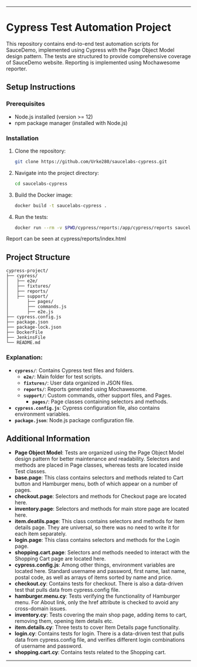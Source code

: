 
---

# Cypress Test Automation Project

This repository contains end-to-end test automation scripts for SauceDemo, implemented using Cypress 
with the Page Object Model design pattern. The tests are structured to provide comprehensive coverage 
of SauceDemo website. Reporting is implemented using Mochawesome reporter.

## Setup Instructions

### Prerequisites
- Node.js installed (version >= 12)
- npm package manager (installed with Node.js)

### Installation
1. Clone the repository:
   ```bash
   git clone https://github.com/Urke280/saucelabs-cypress.git
   ```
2. Navigate into the project directory:
   ```bash
   cd saucelabs-cypress
   ```
3. Build the Docker image:
   ```bash
   docker build -t saucelabs-cypress .  
   ```
3. Run the tests:
   ```bash
   docker run --rm -v $PWD/cypress/reports:/app/cypress/reports saucelabs-cypress
   ```

Report can be seen at cypress/reports/index.html

   
## Project Structure

```
cypress-project/
├── cypress/                                                   
│   ├── e2e/
│   ├── fixtures/
│   ├── reports/
│   ├── support/
│       ├── pages/
│       ├── commands.js
│       ├── e2e.js
├── cypress.config.js
├── package.json
├── package-lock.json
├── DockerFile
├── JenkinsFile
└── README.md
```

### Explanation:
- **`cypress/`**: Contains Cypress test files and folders.
    - **`e2e/`**: Main folder for test scripts.
    - **`fixtures/`**: User data organized in JSON files.
    - **`reports/`**: Reports generated using Mochawesome.
    - **`support/`**: Custom commands, other support files, and Pages.
        - **`pages/`**: Page classes containing selectors and methods.
- **`cypress.config.js`**: Cypress configuration file, also contains environment variables.
- **`package.json`**: Node.js package configuration file.

## Additional Information

- **Page Object Model**: Tests are organized using the Page Object Model design pattern for better maintenance and readability.
  Selectors and methods are placed in Page classes, whereas tests are located
  inside Test classes.
- **base.page**: This class contains selectors and methods related to Cart button
  and Hamburger menu, both of which appear on a number of pages.
- **checkout.page**: Selectors and methods for Checkout page are located here.
- **inventory.page**: Selectors and methods for main store page are located here.
- **item.deatils.page**: This class contains selectors and methods for item details page. They are
  universal, so there was no need to write it for each item separately.
- **login.page**: This class contains selectors and methods for the Login page.
- **shopping.cart.page**: Selectors and methods needed to interact with the Shopping Cart page
  are located here.
- **cypress.config.js**: Among other things, environment variables are located here. Standard username and password,
  first name, last name, postal code, as well as arrays of items sorted by name and price.
- **checkout.cy**: Contains tests for checkout. There is also a data-driven test that pulls data from cypress.config file.
- **hamburger.menu.cy**: Tests verifying the functionality of Hamburger menu. For About link, only the href attribute is checked to avoid any
  cross-domain issues.
- **inventory.cy**: Tests covering the main shop page, adding items to cart, removing them, opening item details etc.
- **item.details.cy**: Three tests to cover Item Details page functionality.
- **login.cy**: Contains tests for login. There is a data-driven test that pulls data from cypress.config file, and verifies
  different login combinations of username and password.
- **shopping.cart.cy**: Contains tests related to the Shopping cart.
---

